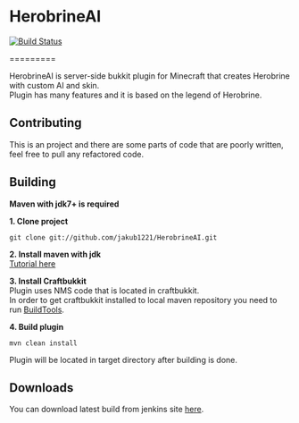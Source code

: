 # HerobrineAI
[![Build Status](http://jenkins.logicshard.com/buildStatus/icon?job=HerobrineAI)](http://jenkins.logicshard.com/job/HerobrineAI/)

=========

HerobrineAI is server-side bukkit plugin for Minecraft that creates Herobrine with custom AI and skin.  
Plugin has many features and it is based on the legend of Herobrine.  

Contributing 
---------
This is an project and there are some parts of code that are poorly written, feel free to pull any refactored code.

Building
---------
**Maven with jdk7+ is required**

**1. Clone project**  
```
git clone git://github.com/jakub1221/HerobrineAI.git 
```

**2. Install maven with jdk**  
[Tutorial here](http://maven.apache.org/install.html)

**3. Install Craftbukkit**  
Plugin uses NMS code that is located in craftbukkit.  
In order to get craftbukkit installed to local maven repository you need to run [BuildTools](https://www.spigotmc.org/wiki/buildtools/).

**4. Build plugin**  
```
mvn clean install
```
Plugin will be located in target directory after building is done.

Downloads
---------
You can download latest build from jenkins site [here](http://jenkins.logicshard.com/job/HerobrineAI/).

